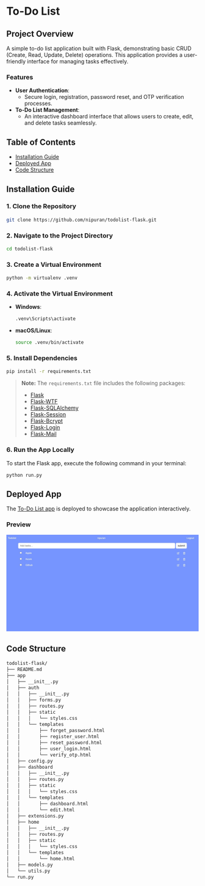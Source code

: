 # To-Do List

## Project Overview
A simple to-do list application built with Flask, demonstrating basic CRUD (Create, Read, Update, Delete) operations. This application provides a user-friendly interface for managing tasks effectively.
### Features
- **User Authentication**: 
  - Secure login, registration, password reset, and OTP verification processes.
- **To-Do List Management**: 
  - An interactive dashboard interface that allows users to create, edit, and delete tasks seamlessly.

## Table of Contents
- [Installation Guide](#installation-guide)
- [Deployed App](#deployed-app)
- [Code Structure](#code-structure)

## Installation Guide
### 1. Clone the Repository
```bash
git clone https://github.com/nipuran/todolist-flask.git
```
### 2. Navigate to the Project Directory
```bash
cd todolist-flask
```
### 3. Create a Virtual Environment
```bash
python -m virtualenv .venv
```
### 4. Activate the Virtual Environment
- **Windows**:
  ```bash
  .venv\Scripts\activate
  ```
- **macOS/Linux**:
  ```bash
  source .venv/bin/activate
  ```
### 5. Install Dependencies
```bash
pip install -r requirements.txt
```
> **Note:** The `requirements.txt` file includes the following packages:
> - [Flask](https://pypi.org/project/Flask/)
> - [Flask-WTF](https://pypi.org/project/Flask-WTF/)
> - [Flask-SQLAlchemy](https://pypi.org/project/Flask-SQLAlchemy/)
> - [Flask-Session](https://pypi.org/project/Flask-Session/)
> - [Flask-Bcrypt](https://pypi.org/project/Flask-Bcrypt/)
> - [Flask-Login](https://pypi.org/project/Flask-Login/)
> - [Flask-Mail](https://pypi.org/project/Flask-Mail/)
### 6. Run the App Locally
To start the Flask app, execute the following command in your terminal:
```bash
python run.py
```

## Deployed App
The [To-Do List app](https://todolist-flask-tqrw.onrender.com/) is deployed to showcase the application interactively.
### Preview
<img src='preview-flask-app.jpeg' alt='App Preview'>

## Code Structure
```
todolist-flask/
├── README.md
├── app
│   ├── __init__.py
│   ├── auth
│   │   ├── __init__.py
│   │   ├── forms.py
│   │   ├── routes.py
│   │   ├── static
│   │   │   └── styles.css
│   │   └── templates
│   │       ├── forget_password.html
│   │       ├── register_user.html
│   │       ├── reset_password.html
│   │       ├── user_login.html
│   │       └── verify_otp.html
│   ├── config.py
│   ├── dashboard
│   │   ├── __init__.py
│   │   ├── routes.py
│   │   ├── static
│   │   │   └── styles.css
│   │   └── templates
│   │       ├── dashboard.html
│   │       └── edit.html
│   ├── extensions.py
│   ├── home
│   │   ├── __init__.py
│   │   ├── routes.py
│   │   ├── static
│   │   │   └── styles.css
│   │   └── templates
│   │       └── home.html
│   ├── models.py
│   └── utils.py
└── run.py
```
